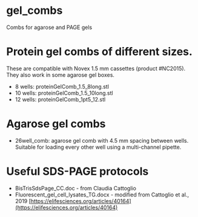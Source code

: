 # gel_combs
Combs for agarose and PAGE gels


# Protein gel combs of different sizes. 
These are compatible with Novex 1.5 mm cassettes (product #NC2015). They also work in some agarose gel boxes.
- 8 wells: proteinGelComb_1.5_8long.stl
- 10 wells: proteinGelComb_1.5_10long.stl
- 12 wells: proteinGelComb_1pt5_12.stl

# Agarose gel combs
- 26well_comb: agarose gel comb with 4.5 mm spacing between wells. Suitable for loading every other well using a multi-channel pipette.

# Useful SDS-PAGE protocols
- BisTrisSdsPage_CC.doc - from Claudia Cattoglio
- Fluorescent_gel_cell_lysates_TG.docx - modified from Cattoglio et al., 2019 [https://elifesciences.org/articles/40164](https://elifesciences.org/articles/40164)
